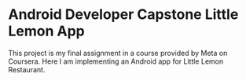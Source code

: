 # Android Developer Capstone Little Lemon App
This project is my final assignment in a course provided by Meta on Coursera. Here I am implementing an Android app for Little Lemon Restaurant.
